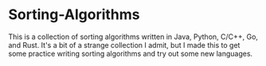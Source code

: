 # Sorting-Algorithms
This is a collection of sorting algorithms written in Java, Python, C/C++, Go, and Rust.
It's a bit of a strange collection I admit, but I made this to get some practice writing sorting algorithms and try out some new languages.
